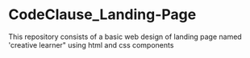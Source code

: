 # CodeClause_Landing-Page
This repository consists of a basic web design of landing page named 'creative learner" using html and css components

